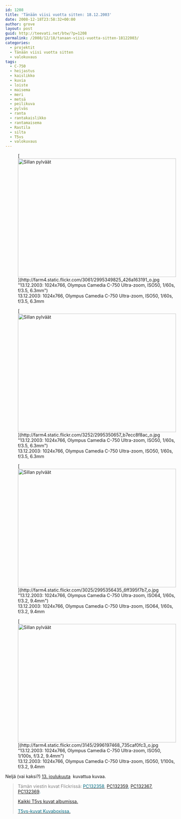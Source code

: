 ```yaml
---
id: 1208
title: 'Tänään viisi vuotta sitten: 18.12.2003'
date: 2008-12-18T23:58:32+00:00
author: grove
layout: post
guid: http://teevati.net/btw/?p=1208
permalink: /2008/12/18/tanaan-viisi-vuotta-sitten-18122003/
categories:
  - projektit
  - Tänään viisi vuotta sitten
  - valokuvaus
tags:
  - C-750
  - heijastus
  - kaislikko
  - kuvia
  - loiste
  - maisema
  - meri
  - metsä
  - peilikuva
  - pylväs
  - ranta
  - rantakaislikko
  - rantamaisema
  - Rastila
  - silta
  - T5vs
  - valokuvaus
---
```

<figure style="width: 500px" class="wp-caption aligncenter">[<img class="        " title="Sillan pylväät" src="http://farm4.static.flickr.com/3061/2995349825_c8c62550f1.jpg" alt="Sillan pylväät" width="500" height="375" />](http://farm4.static.flickr.com/3061/2995349825_426a163191_o.jpg "13.12.2003: 1024x766, Olympus Camedia C-750 Ultra-zoom, ISO50, 1/60s, f/3.5, 6.3mm")<figcaption class="wp-caption-text">13.12.2003: 1024x766, Olympus Camedia C-750 Ultra-zoom, ISO50, 1/60s, f/3.5, 6.3mm</figcaption></figure> <figure style="width: 500px" class="wp-caption aligncenter">[<img class="        " title="Sillan pylväät" src="http://farm4.static.flickr.com/3252/2995350657_a6e130bfce.jpg" alt="Sillan pylväät" width="500" height="375" />](http://farm4.static.flickr.com/3252/2995350657_b7ecc8f8ac_o.jpg "13.12.2003: 1024x766, Olympus Camedia C-750 Ultra-zoom, ISO50, 1/60s, f/3.5, 6.3mm")<figcaption class="wp-caption-text">13.12.2003: 1024x766, Olympus Camedia C-750 Ultra-zoom, ISO50, 1/60s, f/3.5, 6.3mm</figcaption></figure> <figure style="width: 500px" class="wp-caption aligncenter">[<img class="         " title="Sillan pylväät" src="http://farm4.static.flickr.com/3025/2995356435_86973a755a.jpg" alt="Sillan pylväät" width="500" height="375" />](http://farm4.static.flickr.com/3025/2995356435_6ff395f7b7_o.jpg "13.12.2003: 1024x766, Olympus Camedia C-750 Ultra-zoom, ISO64, 1/60s, f/3.2, 9.4mm")<figcaption class="wp-caption-text">13.12.2003: 1024x766, Olympus Camedia C-750 Ultra-zoom, ISO64, 1/60s, f/3.2, 9.4mm</figcaption></figure> <figure style="width: 500px" class="wp-caption aligncenter">[<img class="        " title="Sillan pylväät" src="http://farm4.static.flickr.com/3145/2996197468_9024895b97.jpg" alt="Sillan pylväät" width="500" height="375" />](http://farm4.static.flickr.com/3145/2996197468_735caf0fc3_o.jpg "13.12.2003: 1024x766, Olympus Camedia C-750 Ultra-zoom, ISO50, 1/100s, f/3.2, 9.4mm")<figcaption class="wp-caption-text">13.12.2003: 1024x766, Olympus Camedia C-750 Ultra-zoom, ISO50, 1/100s, f/3.2, 9.4mm</figcaption></figure> 

Neljä (vai kaksi?) [13. joulukuuta](http://teevati.net/btw/2008/12/13/tanaan-viisi-vuotta-sitten-13122003/ "BTW · Tänään viisi vuotta sitten: 13.12.2003")  kuvattua kuvaa.

> <span style="color: #808080;">Tämän viestin kuvat Flickrissä:</span> [<span style="color: #006a80;">PC132358</span>](http://www.flickr.com/photos/teevati/2995349825 "PC132358 on Flickr"), <span style="color: #006a80;"><a title="PC132359 on Flickr" href="http://www.flickr.com/photos/teevati/2995350657">PC132359</a>, <span style="color: #000000;"><a title="PC132367 on Flickr" href="http://www.flickr.com/photos/teevati/2995356435">PC132367</a>, <span style="color: #006a80;"><a title="PC132369 on Flickr" href="http://www.flickr.com/photos/teevati/2996197468">PC132369</a>.</span></span></span>
> 
> [Kaikki T5vs kuvat albumissa.](/btw/flickr/album/72157607994204386/t5vs-all.html "BTW · T5vs-all")
> 
> [<span style="color: #006a80;">T5vs-kuvat Kuvaboxissa.</span>](http://www.kuvaboxi.fi/julkinen/29poj+taavetti-btw-t5vs.html "Kuvaboxi - BTW: T5vs (Taavetti)")